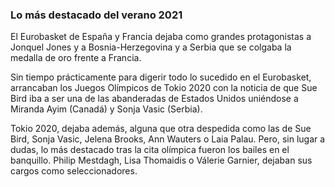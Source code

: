 ### Lo más destacado del verano 2021

El Eurobasket de España y Francia dejaba como grandes protagonistas a Jonquel Jones y a Bosnia-Herzegovina y a Serbia que se colgaba la medalla de oro frente a Francia.

Sin tiempo prácticamente para digerir todo lo sucedido en el Eurobasket, arrancaban los Juegos Olímpicos de Tokio 2020 con la noticia de que Sue Bird iba a ser una de las abanderadas de Estados Unidos uniéndose a Miranda Ayim (Canadá) y Sonja Vasic (Serbia).

Tokio 2020, dejaba además, alguna que otra despedida como las de Sue Bird, Sonja Vasic, Jelena Brooks, Ann Wauters o Laia Palau. Pero, sin lugar a dudas, lo más destacado tras la cita olímpica fueron los bailes en el banquillo. Philip Mestdagh, Lisa Thomaidis o Válerie Garnier, dejaban sus cargos como seleccionadores. 

